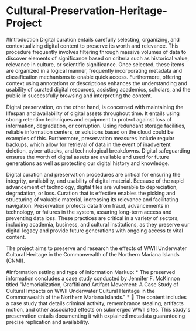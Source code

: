 # Cultural-Preservation-Heritage-Project

#Introduction
Digital curation entails carefully selecting, organizing, and contextualizing digital content to preserve its worth and relevance. This procedure frequently involves filtering through massive volumes of data to discover elements of significance based on criteria such as historical value, relevance in culture, or scientific significance. Once selected, these items are organized in a logical manner, frequently incorporating metadata and classification mechanisms to enable quick access. Furthermore, offering context using annotations or descriptions enhances the understanding and usability of curated digital resources, assisting academics, scholars, and the public in successfully browsing and interpreting the content.

Digital preservation, on the other hand, is concerned with maintaining the lifespan and availability of digital assets throughout time. It entails using strong retention techniques and equipment to protect against loss of information, degradation, or corruption. Using redundant storage facilities, reliable information centers, or solutions based on the cloud could be examples of this. Furthermore, preservation measures include regular backups, which allow for retrieval of data in the event of inadvertent deletion, cyber-attacks, and technological breakdowns. Digital safeguarding ensures the worth of digital assets are available and used for future generations as well as protecting our digital history and knowledge.

Digital curation and preservation procedures are critical for ensuring the integrity, availability, and usability of digital material. Because of the rapid advancement of technology, digital files are vulnerable to depreciation, degradation, or loss. Curation that is effective enables the picking and structuring of valuable material, increasing its relevance and facilitating navigation. Preservation protects data from fraud, advancements in technology, or failures in the system, assuring long-term access and preventing data loss. These practices are critical in a variety of sectors, including academia, business, and cultural institutions, as they preserve our digital legacy and provide future generations with ongoing access to vital content.

The project aims to preserve and research the effects of WWII Underwater Cultural Heritage in the Commonwealth of the Northern Mariana Islands (CNMI).

#Information setting and type of information
Markup: * The preserved information concludes a case study conducted by Jennifer F. McKinnon titled "Memorialization, Graffiti and Artifact Movement: A Case Study of Cultural Impacts on WWII Underwater Cultural Heritage in the Commonwealth of the Northern Mariana Islands."
        * 	The content includes a case study that details criminal activity, remembrance stealing, artifacts motion, and other associated effects on submerged WWII sites. This study's preservation entails documenting it with explained metadata guaranteeing precise replication and availability.
